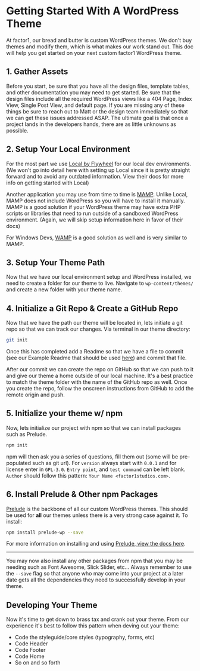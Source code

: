 # Getting Started With A WordPress Theme
At factor1, our bread and butter is custom WordPress themes. We don't buy themes and modify them, which is what makes our work stand out. This doc will help you get started on your next custom factor1 WordPress theme.

## 1. Gather Assets
Before you start, be sure that you have all the design files, template tables, and other documentation you may need to get started. Be sure that the design files include all the required WordPress views like a 404 Page, Index View, Single Post View, and default page. If you are missing any of these things be sure to reach out to Matt or the design team immediately so that we can get these issues addressed ASAP. The ultimate goal is that once a project lands in the developers hands, there are as little unknowns as possible.

## 2. Setup Your Local Environment 
For the most part we use [Local by Flywheel](https://local.getflywheel.com/) for our local dev environments. (We won't go into detail here with setting up Local since it is pretty straight forward and to avoid any outdated information. View their docs for more info on getting started with Local) 

Another application you may use from time to time is [MAMP](https://www.mamp.info/en/). Unlike Local, MAMP does not include WordPress so you will have to install it manually. MAMP is a good solution if your WordPress theme may have extra PHP scripts or libraries that need to run outside of a sandboxed WordPress environment. (Again, we will skip setup information here in favor of their docs)

For Windows Devs, [WAMP](http://www.wampserver.com/en/) is a good solution as well and is very similar to MAMP.

## 3. Setup Your Theme Path 
Now that we have our local environment setup and WordPress installed, we need to create a folder for our theme to live. Navigate to `wp-content/themes/` and create a new folder with your theme name.

## 4. Initialize a Git Repo & Create a GitHub Repo
Now that we have the path our theme will be located in, lets initiate a git repo so that we can track our changes. Via terminal in our theme directory:

```sh
git init
```

Once this has completed add a Readme so that we have a file to commit (see our Example Readme that should be used [here](https://github.com/factor1/readme-template)) and commit that file.

After our commit we can create the repo on GitHub so that we can push to it and give our theme a home outside of our local machine. It's a best practice to match the theme folder with the name of the GitHub repo as well. Once you create the repo, follow the onscreen instructions from GitHub to add the remote origin and push. 

## 5. Initialize your theme w/ npm 
Now, lets initialize our project with npm so that we can install packages such as Prelude.

```sh
npm init
```
npm will then ask you a series of questions, fill them out (some will be pre-populated such as git url). For `version` always start with `0.0.1` and for license enter in `GPL-3.0`. `Entry point`, and `test command` can be left blank. `Author` should follow this pattern: `Your Name <factor1studios.com>`.

## 6. Install Prelude & Other npm Packages
[Prelude](https://github.com/factor1/prelude-wp) is the backbone of all our custom WordPress themes. This should be used for **all** our themes unless there is a very strong case against it. To install:

```sh
npm install prelude-wp --save
```

For more information on installing and using [Prelude, view the docs here](http://prelude.factor1.org).

-------

You may now also install any other packages from npm that you may be needing such as Font Awesome, Slick Slider, etc... Always remember to use the `--save` flag so that anyone who may come into your project at a later date gets all the dependencies they need to successfully develop in your theme. 

## Developing Your Theme 
Now it's time to get down to brass tax and crank out your theme. From our experience it's best to follow this pattern when deving out your theme:

- Code the styleguide/core styles (typography, forms, etc)
- Code Header
- Code Footer
- Code Home
- So on and so forth
